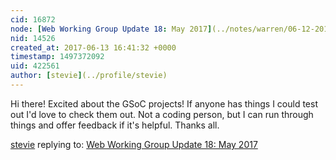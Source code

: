 ```yaml
---
cid: 16872
node: [Web Working Group Update 18: May 2017](../notes/warren/06-12-2017/web-working-group-update-18-may-2017)
nid: 14526
created_at: 2017-06-13 16:41:32 +0000
timestamp: 1497372092
uid: 422561
author: [stevie](../profile/stevie)
---
```


Hi there! Excited about the GSoC projects! If anyone has things I could test out I'd love to check them out. Not a coding person, but I can run through things and offer feedback if it's helpful. Thanks all. 

[stevie](../profile/stevie) replying to: [Web Working Group Update 18: May 2017](../notes/warren/06-12-2017/web-working-group-update-18-may-2017)

